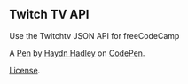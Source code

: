 Twitch TV API
-------------
Use the Twitchtv JSON API for freeCodeCamp



A [Pen](https://codepen.io/CodingMonkey/pen/VydqQe) by [Haydn Hadley](https://codepen.io/CodingMonkey) on [CodePen](https://codepen.io).

[License](https://codepen.io/CodingMonkey/pen/VydqQe/license).